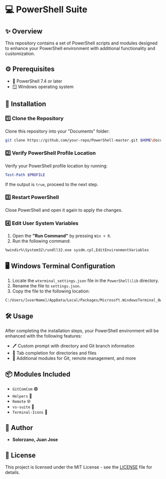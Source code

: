 
# 💻 PowerShell Suite

## ✨ Overview
This repository contains a set of PowerShell scripts and modules designed to enhance your PowerShell environment with additional functionality and customization.


## ⚙️ Prerequisites
- 🐚 PowerShell 7.4 or later
- 🪟 Windows operating system


## 🚀 Installation

### 1️⃣ Clone the Repository
Clone this repository into your "Documents" folder:
```sh
git clone https://github.com/your-repo/PowerShell-master.git $HOME\Documents\PowerShell-master
```


### 2️⃣ Verify PowerShell Profile Location
Verify your PowerShell profile location by running:
```powershell
Test-Path $PROFILE
```
If the output is `true`, proceed to the next step.


### 3️⃣ Restart PowerShell
Close PowerShell and open it again to apply the changes.


### 4️⃣ Edit User System Variables
1. Open the **"Run Command"** by pressing `Win + R`.
2. Run the following command:
```sh
%windir%\System32\rundll32.exe sysdm.cpl,EditEnvironmentVariables
```


## 🖥️ Windows Terminal Configuration
1. Locate the `wterminal_settings.json` file in the `PowerShell\lib` directory.
2. Rename the file to `settings.json`.
3. Copy the file to the following location:
```sh
C:/Users/[userName]/AppData/Local/Packages/Microsoft.WindowsTerminal_8wekyb3d8bbwe/LocalState/
```


## 🛠️ Usage
After completing the installation steps, your PowerShell environment will be enhanced with the following features:
- 🖊️ Custom prompt with directory and Git branch information
- 📁 Tab completion for directories and files
- 🧩 Additional modules for Git, remote management, and more


## 📦 Modules Included
- `GitComCom`  🟢
- `Helpers`  🛟
- `Remote`  🌐
- `vs-suite`  🧰
- `Terminal-Icons`  🎨


## 👤 Author
- **Solorzano, Juan Jose**


## 📝 License
This project is licensed under the MIT License - see the [LICENSE](LICENSE) file for details.
